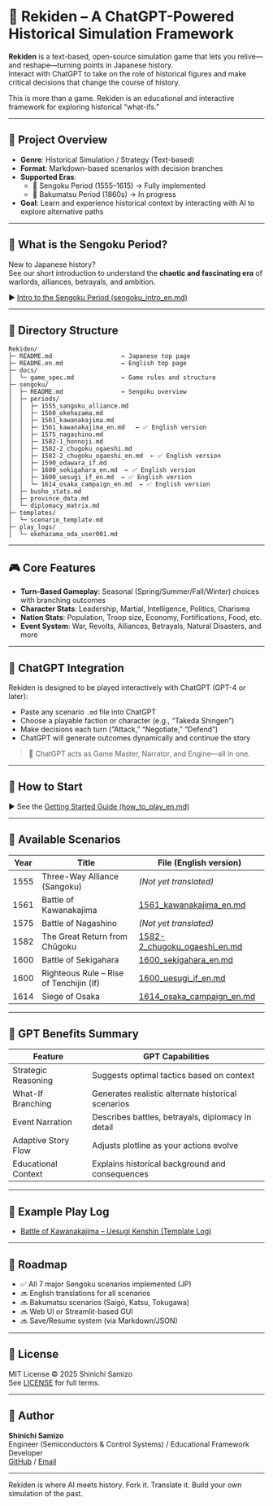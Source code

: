 # 🏯 Rekiden – A ChatGPT-Powered Historical Simulation Framework

**Rekiden** is a text-based, open-source simulation game that lets you relive—and reshape—turning points in Japanese history.  
Interact with ChatGPT to take on the role of historical figures and make critical decisions that change the course of history.

This is more than a game. Rekiden is an educational and interactive framework for exploring historical “what-ifs.”

---

## 🎯 Project Overview

- **Genre**: Historical Simulation / Strategy (Text-based)
- **Format**: Markdown-based scenarios with decision branches
- **Supported Eras**:
  - 🏯 Sengoku Period (1555–1615) → Fully implemented
  - 🎌 Bakumatsu Period (1860s) → In progress
- **Goal**: Learn and experience historical context by interacting with AI to explore alternative paths

---

## 🏯 What is the Sengoku Period?

New to Japanese history?  
See our short introduction to understand the **chaotic and fascinating era** of warlords, alliances, betrayals, and ambition.

▶︎ [Intro to the Sengoku Period (sengoku_intro_en.md)](./docs/sengoku_intro_en.md)

---

## 📂 Directory Structure

```
Rekiden/
├─ README.md                   ← Japanese top page
├─ README.en.md                ← English top page
├─ docs/
│  └─ game_spec.md             ← Game rules and structure
├─ sengoku/
│  ├─ README.md                ← Sengoku overview
│  ├─ periods/
│  │  ├─ 1555_sangoku_alliance.md
│  │  ├─ 1560_okehazama.md
│  │  ├─ 1561_kawanakajima.md
│  │  ├─ 1561_kawanakajima_en.md   ← ✅ English version
│  │  ├─ 1575_nagashino.md
│  │  ├─ 1582-1_honnoji.md
│  │  ├─ 1582-2_chugoku_ogaeshi.md
│  │  ├─ 1582-2_chugoku_ogaeshi_en.md  ← ✅ English version
│  │  ├─ 1590_odawara_if.md
│  │  ├─ 1600_sekigahara_en.md  ← ✅ English version
│  │  ├─ 1600_uesugi_if_en.md  ← ✅ English version
│  │  └─ 1614_osaka_campaign_en.md  ← ✅ English version
│  ├─ busho_stats.md
│  ├─ province_data.md
│  └─ diplomacy_matrix.md
├─ templates/
│  └─ scenario_template.md
├─ play_logs/
│  └─ okehazama_oda_user001.md

```
---

## 🎮 Core Features

- **Turn-Based Gameplay**: Seasonal (Spring/Summer/Fall/Winter) choices with branching outcomes
- **Character Stats**: Leadership, Martial, Intelligence, Politics, Charisma
- **Nation Stats**: Population, Troop size, Economy, Fortifications, Food, etc.
- **Event System**: War, Revolts, Alliances, Betrayals, Natural Disasters, and more

---

## 🤖 ChatGPT Integration

Rekiden is designed to be played interactively with ChatGPT (GPT-4 or later):

- Paste any scenario `.md` file into ChatGPT
- Choose a playable faction or character (e.g., “Takeda Shingen”)
- Make decisions each turn (“Attack,” “Negotiate,” “Defend”)
- ChatGPT will generate outcomes dynamically and continue the story

> 🧠 ChatGPT acts as Game Master, Narrator, and Engine—all in one.

---

## 📘 How to Start

▶︎ See the [Getting Started Guide (how_to_play_en.md)](./docs/how_to_play_en.md)

---

## 📜 Available Scenarios

| Year   | Title                                  | File (English version)                                                    |
|--------|----------------------------------------|---------------------------------------------------------------------------|
| 1555   | Three-Way Alliance (Sangoku)           | *(Not yet translated)*                                                   |
| 1561   | Battle of Kawanakajima                 | [1561_kawanakajima_en.md](./sengoku/periods/1561_kawanakajima_en.md)     |
| 1575   | Battle of Nagashino                    | *(Not yet translated)*                                                   |
| 1582   | The Great Return from Chūgoku          | [1582-2_chugoku_ogaeshi_en.md](./sengoku/periods/1582-2_chugoku_ogaeshi_en.md) |
| 1600   | Battle of Sekigahara                   | [1600_sekigahara_en.md](./sengoku/periods/1600_sekigahara_en.md)         |
| 1600   | Righteous Rule – Rise of Tenchijin (If)| [1600_uesugi_if_en.md](./sengoku/periods/1600_uesugi_if_en.md)           |
| 1614   | Siege of Osaka                         | [1614_osaka_campaign_en.md](./sengoku/periods/1614_osaka_campaign_en.md) |

---

## 🧠 GPT Benefits Summary

| Feature               | GPT Capabilities                                    |
|------------------------|----------------------------------------------------|
| Strategic Reasoning    | Suggests optimal tactics based on context          |
| What-If Branching      | Generates realistic alternate historical scenarios |
| Event Narration        | Describes battles, betrayals, diplomacy in detail  |
| Adaptive Story Flow    | Adjusts plotline as your actions evolve            |
| Educational Context    | Explains historical background and consequences    |

---
## 📘 Example Play Log

- [Battle of Kawanakajima – Uesugi Kenshin (Template Log)](templates/1561_kawanakajima_template_en.md)

---

## 🚀 Roadmap

- ✅ All 7 major Sengoku scenarios implemented (JP)
- 🔜 English translations for all scenarios
- 🔜 Bakumatsu scenarios (Saigō, Katsu, Tokugawa)
- 🔜 Web UI or Streamlit-based GUI
- 🔜 Save/Resume system (via Markdown/JSON)

---

## 📜 License

MIT License © 2025 Shinichi Samizo  
See [LICENSE](LICENSE) for full terms.

---

## 👤 Author

**Shinichi Samizo**  
Engineer (Semiconductors & Control Systems) / Educational Framework Developer  
[GitHub](https://github.com/Samizo-AITL) / [Email](mailto:shin3t72@gmail.com)

---

Rekiden is where AI meets history. Fork it. Translate it. Build your own simulation of the past.

